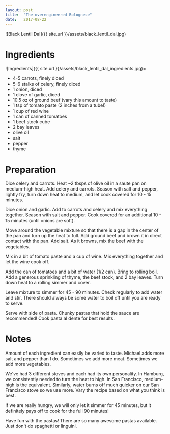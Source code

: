 ```yaml
---
layout: post
title:  "The overengineered Bolognese"
date:   2017-08-22
---
```


![Black Lentil Dal]({{ site.url }}/assets/black_lentil_dal.jpg)


# Ingredients

![Ingredients]({{ site.url }}/assets/black_lentil_dal_ingredients.jpg)=

* 4-5 carrots, finely diced
* 5-6 stalks of celery, finely diced
* 1 onion, diced
* 1 clove of garlic, diced
* 10.5 oz of ground beef (vary this amount to taste)
* 1 tsp of tomato paste (2 inches from a tube!)
* 1 cup of red wine
* 1 can of canned tomatoes
* 1 beef stock cube
* 2 bay leaves
* olive oil
* salt
* pepper
* thyme


# Preparation
Dice celery and carrots. Heat ~2 tbsps of olive oil in a saute pan on medium-high heat. Add celery and carrots. Season with salt and pepper, lightly fry, turn down heat to medium, and let cook covered for 10 - 15 minutes.

Dice onion and garlic. Add to carrots and celery and mix everything together. Season with salt and pepper. Cook covered for an additional 10 - 15 minutes (until onions are soft).

Move around the vegetable mixture so that there is a gap in the center of the pan and turn up the heat to full. Add ground beef and brown it in direct contact with the pan. Add salt. As it browns, mix the beef with the vegetables.

Mix in a bit of tomato paste and a cup of wine. Mix everything together and let the wine cook off.

Add the can of tomatoes and a bit of water (1/2 can). Bring to rolling boil. Add a generous sprinkling of thyme, the beef stock, and 2 bay leaves. Turn down heat to a rolling simmer and cover.

Leave mixture to simmer for 45 - 90 minutes. Check regularly to add water and stir. There should always be some water to boil off until you are ready to serve.

Serve with side of pasta. Chunky pastas that hold the sauce are recommended! Cook pasta al dente for best results.

# Notes
Amount of each ingredient can easily be varied to taste. Michael adds more salt and pepper than I do. Sometimes we add more meat. Sometimes we add more vegetables.

We've had 3 different stoves and each had its own personality. In Hamburg, we consistently needed to turn the heat to high. In San Francisco, medium-high is the equivalent. Similarly, water burns off much quicker on our San Francisco stove so we use more. Vary the recipe based on what you think is best.

If we are really hungry, we will only let it simmer for 45 minutes, but it definitely pays off to cook for the full 90 minutes!

Have fun with the pastas! There are so many awesome pastas available. Just don't do spaghetti or linguini.

